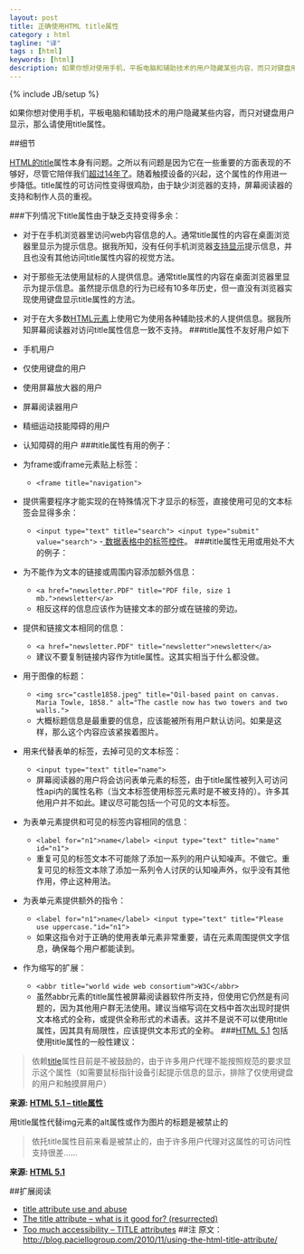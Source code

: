 ```yaml
---
layout: post
title: 正确使用HTML title属性
category : html
tagline: "译"
tags : [html]
keywords: [html]
description: 如果你想对使用手机，平板电脑和辅助技术的用户隐藏某些内容，而只对键盘用户显示，那么请使用title属性。
---
```

{% include JB/setup %}

如果你想对使用手机，平板电脑和辅助技术的用户隐藏某些内容，而只对键盘用户显示，那么请使用title属性。

##细节

[HTML的title](http://www.w3.org/html/wg/drafts/html/master/dom.html#the-title-attribute)属性本身有问题。之所以有问题是因为它在一些重要的方面表现的不够好，尽管它陪伴我们[超过14年了](http://www.w3.org/TR/REC-html32#anchor)。随着触摸设备的兴起，这个属性的作用进一步降低。title属性的可访问性变得很鸡肋，由于缺少浏览器的支持，屏幕阅读器的支持和制作人员的重视。

###下列情况下title属性由于缺乏支持变得多余：

- 对于在手机浏览器里访问web内容信息的人。通常title属性的内容在桌面浏览器里显示为提示信息。据我所知，没有任何手机浏览器[支持显示](http://twitter.com/jared_w_smith/status/29095537048)提示信息，并且也没有其他访问title属性内容的视觉方法。
- 对于那些无法使用鼠标的人提供信息。通常title属性的内容在桌面浏览器里显示为提示信息。虽然提示信息的行为已经有10多年历史，但一直没有浏览器实现使用键盘显示title属性的方法。
- 对于在大多数[HTML元素](http://www.w3.org/TR/2010/WD-html-markup-20101019/elements.html#elements)上使用它为使用各种辅助技术的人提供信息。据我所知屏幕阅读器对访问title属性信息一致不支持。
###title属性不友好用户如下

- 手机用户
- 仅使用键盘的用户
- 使用屏幕放大器的用户
- 屏幕阅读器用户
- 精细运动技能障碍的用户
- 认知障碍的用户
###title属性有用的例子：

- 为frame或iframe元素贴上标签：
	- `<frame title="navigation">`
- 提供需要程序才能实现的在特殊情况下才显示的标签，直接使用可见的文本标签会显得多余：
	- `<input type="text" title="search"> <input type="submit" value="search">`
	-[ 数据表格中的标签控件](http://files.paciellogroup.com/presentations/techshare07/?slideSelect=0#slide28)。
###title属性无用或用处不大的例子：

- 为不能作为文本的链接或周围内容添加额外信息：
  - `<a href="newsletter.PDF" title="PDF file, size 1 mb.">newsletter</a>`
  - 相反这样的信息应该作为链接文本的部分或在链接的旁边。
- 提供和链接文本相同的信息：
  - `<a href="newsletter.PDF" title="newsletter">newsletter</a>`
  - 建议不要复制链接内容作为title属性。这其实相当于什么都没做。
- 用于图像的标题：
  - `<img src="castle1858.jpeg" title="Oil-based paint on canvas. Maria Towle, 1858."
alt="The castle now has two towers and two walls.">`
  - 大概标题信息是最重要的信息，应该能被所有用户默认访问。如果是这样，那么这个内容应该紧挨着图片。
- 用来代替表单的标签，去掉可见的文本标签：
  - `<input type="text" title="name">`
  - 屏幕阅读器的用户将会访问表单元素的标签，由于title属性被列入可访问性api内的属性名称（当文本标签使用标签元素时是不被支持的）。许多其他用户并不如此。建议尽可能包括一个可见的文本标签。
- 为表单元素提供和可见的标签内容相同的信息：
  - `<label for="n1">name</label> <input type="text" title="name" id="n1">`
  - 重复可见的标签文本不可能除了添加一系列的用户认知噪声。不做它。重复可见的标签文本除了添加一系列令人讨厌的认知噪声外，似乎没有其他作用，停止这种用法。
- 为表单元素提供额外的指令：
  - `<label for="n1">name</label> <input type="text" title="Please use uppercase."id="n1">`
  - 如果这指令对于正确的使用表单元素非常重要，请在元素周围提供文字信息，确保每个用户都能读到。
- 作为缩写的扩展：
  - `<abbr title="world wide web consortium">W3C</abbr>`
  - 虽然abbr元素的title属性被屏幕阅读器软件所支持，但使用它仍然是有问题的，因为其他用户群无法使用。建议当缩写词在文档中首次出现时提供文本格式的全称，或提供全称形式的术语表。这并不是说不可以使用title属性，因其具有局限性，应该提供文本形式的全称。
###[HTML 5.1](http://www.w3.org/html/wg/drafts/html/master/) 包括使用title属性的一般性建议：

> 依赖[title](http://www.w3.org/html/wg/drafts/html/master/dom.html#attr-title)属性目前是不被鼓励的，由于许多用户代理不能按照规范的要求显示这个属性（如需要鼠标指针设备引起提示信息的显示，排除了仅使用键盘的用户和触摸屏用户） 

**来源: [HTML 5.1 – title属性](http://www.w3.org/html/wg/drafts/html/master/dom.html#the-title-attribute)**

用title属性代替img元素的alt属性或作为图片的标题是被禁止的

> 依托title属性目前来看是被禁止的，由于许多用户代理对这属性的可访问性支持很差……

**来源: [HTML 5.1](http://www.w3.org/html/wg/drafts/html/master/embedded-content-0.html#a-key-part-of-the-content)**

##扩展阅读

- [title attribute use and abuse](http://www.paciellogroup.com/blog/2012/01/html5-accessibility-chops-title-attribute-use-and-abuse/)
- [The title attribute – what is it good for? (resurrected)](http://blog.paciellogroup.com/2010/11/?p=37)
- [Too much accessibility – TITLE attributes](http://www.rnib.org.uk/wacblog/articles/too-much-accessibility/too-much-accessibility-title-attributes/)
##注
原文：http://blog.paciellogroup.com/2010/11/using-the-html-title-attribute/